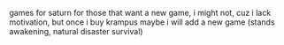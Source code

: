 games for saturn
for those that want a new game, i might not, cuz i lack motivation, but once i buy krampus maybe i will add a new game (stands awakening, natural disaster survival)
